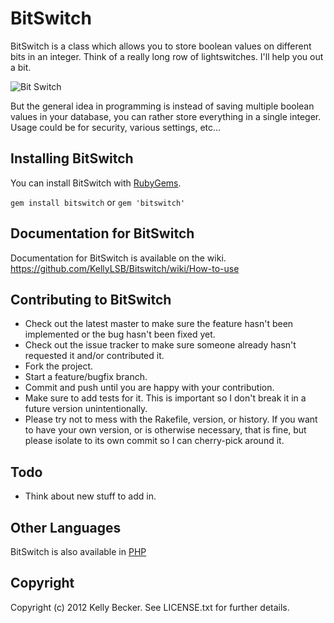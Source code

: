 # BitSwitch

BitSwitch is a class which allows you to store boolean values on different bits in an integer. Think of a really long row of lightswitches. I'll help you out a bit.

![Bit Switch](http://upload.wikimedia.org/wikipedia/commons/0/0d/DIP_switch_01_Pengo.jpg "Bit Switch")

But the general idea in programming is instead of saving multiple boolean values in your database, you can rather store everything in a single integer. Usage could be for security, various settings, etc...

## Installing BitSwitch

You can install BitSwitch with [RubyGems](https://rubygems.org/gems/bitswitch).

`gem install bitswitch` or `gem 'bitswitch'`

## Documentation for BitSwitch

Documentation for BitSwitch is available on the wiki.
https://github.com/KellyLSB/Bitswitch/wiki/How-to-use

## Contributing to BitSwitch
 
* Check out the latest master to make sure the feature hasn't been implemented or the bug hasn't been fixed yet.
* Check out the issue tracker to make sure someone already hasn't requested it and/or contributed it.
* Fork the project.
* Start a feature/bugfix branch.
* Commit and push until you are happy with your contribution.
* Make sure to add tests for it. This is important so I don't break it in a future version unintentionally.
* Please try not to mess with the Rakefile, version, or history. If you want to have your own version, or is otherwise necessary, that is fine, but please isolate to its own commit so I can cherry-pick around it.

## Todo

* Think about new stuff to add in.

## Other Languages

BitSwitch is also available in [PHP](http://github.com/KellyLSB/Bitswitch-PHP)

## Copyright

Copyright (c) 2012 Kelly Becker. See LICENSE.txt for
further details.

